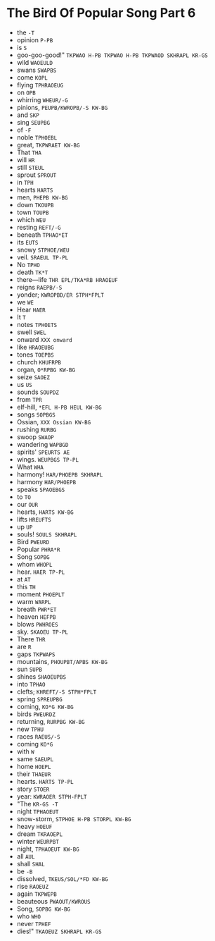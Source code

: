 # The Bird Of Popular Song Part 6

* the `-T`
* opinion `P-PB`
* is `S`
* goo-goo-good!" `TKPWAO H-PB TKPWAO H-PB TKPWAOD SKHRAPL KR-GS`
* wild `WAOEULD`
* swans `SWAPBS`
* come `KOPL`
* flying `TPHRAOEUG`
* on `OPB`
* whirring `WHEUR/-G`
* pinions, `PEUPB/KWROPB/-S KW-BG`
* and `SKP`
* sing `SEUPBG`
* of `-F`
* noble `TPHOEBL`
* great, `TKPWRAET KW-BG`
* That `THA`
* will `HR`
* still `STEUL`
* sprout `SPROUT`
* in `TPH`
* hearts `HARTS`
* men, `PHEPB KW-BG`
* down `TKOUPB`
* town `TOUPB`
* which `WEU`
* resting `REFT/-G`
* beneath `TPHAO*ET`
* its `EUTS`
* snowy `STPHOE/WEU`
* veil. `SRAEUL TP-PL`
* No `TPHO`
* death `TK*T`
* there—life `THR EPL/TKA*RB HRAOEUF`
* reigns `RAEPB/-S`
* yonder; `KWROPBD/ER STPH*FPLT`
* we `WE`
* Hear `HAER`
* It `T`
* notes `TPHOETS`
* swell `SWEL`
* onward `XXX onward`
* like `HRAOEUBG`
* tones `TOEPBS`
* church `KHUFRPB`
* organ, `O*RPBG KW-BG`
* seize `SAOEZ`
* us `US`
* sounds `SOUPDZ`
* from `TPR`
* elf-hill, `*EFL H-PB HEUL KW-BG`
* songs `SOPBGS`
* Ossian, `XXX Ossian KW-BG`
* rushing `RURBG`
* swoop `SWAOP`
* wandering `WAPBGD`
* spirits' `SPEURTS AE`
* wings. `WEUPBGS TP-PL`
* What `WHA`
* harmony! `HAR/PHOEPB SKHRAPL`
* harmony `HAR/PHOEPB`
* speaks `SPAOEBGS`
* to `TO`
* our `OUR`
* hearts, `HARTS KW-BG`
* lifts `HREUFTS`
* up `UP`
* souls! `SOULS SKHRAPL`
* Bird `PWEURD`
* Popular `PHRA*R`
* Song `SOPBG`
* whom `WHOPL`
* hear. `HAER TP-PL`
* at `AT`
* this `TH`
* moment `PHOEPLT`
* warm `WARPL`
* breath `PWR*ET`
* heaven `HEFPB`
* blows `PWHROES`
* sky. `SKAOEU TP-PL`
* There `THR`
* are `R`
* gaps `TKPWAPS`
* mountains, `PHOUPBT/APBS KW-BG`
* sun `SUPB`
* shines `SHAOEUPBS`
* into `TPHAO`
* clefts; `KHREFT/-S STPH*FPLT`
* spring `SPREUPBG`
* coming, `KO*G KW-BG`
* birds `PWEURDZ`
* returning, `RURPBG KW-BG`
* new `TPHU`
* races `RAEUS/-S`
* coming `KO*G`
* with `W`
* same `SAEUPL`
* home `HOEPL`
* their `THAEUR`
* hearts. `HARTS TP-PL`
* story `STOER`
* year: `KWRAOER STPH-FPLT`
* "The `KR-GS -T`
* night `TPHAOEUT`
* snow-storm, `STPHOE H-PB STORPL KW-BG`
* heavy `HOEUF`
* dream `TKRAOEPL`
* winter `WEURPBT`
* night, `TPHAOEUT KW-BG`
* all `AUL`
* shall `SHAL`
* be `-B`
* dissolved, `TKEUS/SOL/*FD KW-BG`
* rise `RAOEUZ`
* again `TKPWEPB`
* beauteous `PWAOUT/KWROUS`
* Song, `SOPBG KW-BG`
* who `WHO`
* never `TPHEF`
* dies!" `TKAOEUZ SKHRAPL KR-GS`
